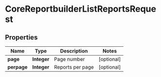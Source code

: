 

# CoreReportbuilderListReportsRequest


## Properties

| Name | Type | Description | Notes |
|------------ | ------------- | ------------- | -------------|
|**page** | **Integer** | Page number |  [optional] |
|**perpage** | **Integer** | Reports per page |  [optional] |



